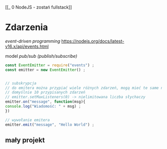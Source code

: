 [[_ 0 NodeJS - zostań fullstack]]



# Zdarzenia
*event-driven programming*
https://nodejs.org/docs/latest-v16.x/api/events.html

model *pub/sub (publish/subscribe)*

```js
const EventEmitter = require("events") ;
const emitter = new EventEmitter() ;


// subskrypcja
// do emitera można przypiać wiele różnych zdarzeń, mogą mieć te same nazwy
// domyślnie 10 przypisanych zdarzeń
// emitter.setMaxListeners(0) -> nielimitowana liczba słychaczy
emitter.on("message", function(msg){
console.log("Wiadomość: " + msg) ;
})

// wywołanie emitera
emitter.emit("message", "Hello World") ;
```


## mały projekt








